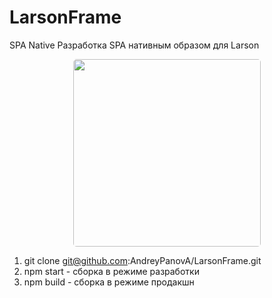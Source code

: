 # LarsonFrame
SPA Native
Разработка SPA нативным образом для Larson
<div style="display:flex;justify-content:center">
    <img src="https://larsonv.ru/mb/img/aboutBg3.jpg" width="300" style="border-radius:5px"/>
</div>

1) git clone git@github.com:AndreyPanovA/LarsonFrame.git
2) npm start - сборка в режиме разработки
3) npm build - сборка в режиме продакшн


